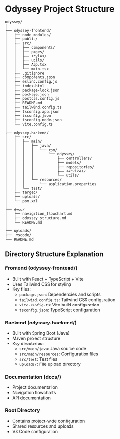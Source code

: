 # Odyssey Project Structure

```
odyssey/
│
├── odyssey-frontend/
│   ├── node_modules/
│   ├── public/
│   ├── src/
│   │   ├── components/
│   │   ├── pages/
│   │   ├── styles/
│   │   ├── utils/
│   │   ├── App.tsx
│   │   └── main.tsx
│   ├── .gitignore
│   ├── components.json
│   ├── eslint.config.js
│   ├── index.html
│   ├── package-lock.json
│   ├── package.json
│   ├── postcss.config.js
│   ├── README.md
│   ├── tailwind.config.ts
│   ├── tsconfig.app.json
│   ├── tsconfig.json
│   ├── tsconfig.node.json
│   └── vite.config.ts
│
├── odyssey-backend/
│   ├── src/
│   │   ├── main/
│   │   │   ├── java/
│   │   │   │   └── com/
│   │   │   │       └── odyssey/
│   │   │   │           ├── controllers/
│   │   │   │           ├── models/
│   │   │   │           ├── repositories/
│   │   │   │           ├── services/
│   │   │   │           └── utils/
│   │   │   └── resources/
│   │   │       └── application.properties
│   │   └── test/
│   ├── target/
│   ├── uploads/
│   └── pom.xml
│
├── docs/
│   ├── navigation_flowchart.md
│   ├── odyssey_structure.md
│   └── README.md
│
├── uploads/
├── .vscode/
└── README.md
```

## Directory Structure Explanation

### Frontend (odyssey-frontend/)
- Built with React + TypeScript + Vite
- Uses Tailwind CSS for styling
- Key files:
  - `package.json`: Dependencies and scripts
  - `tailwind.config.ts`: Tailwind CSS configuration
  - `vite.config.ts`: Vite build configuration
  - `tsconfig.json`: TypeScript configuration

### Backend (odyssey-backend/)
- Built with Spring Boot (Java)
- Maven project structure
- Key directories:
  - `src/main/java`: Java source code
  - `src/main/resources`: Configuration files
  - `src/test`: Test files
  - `uploads/`: File upload directory

### Documentation (docs/)
- Project documentation
- Navigation flowcharts
- API documentation

### Root Directory
- Contains project-wide configuration
- Shared resources and uploads
- VS Code configuration 